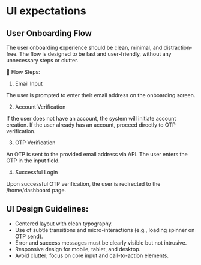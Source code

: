 # UI expectations

## User Onboarding Flow
The user onboarding experience should be clean, minimal, and distraction-free. The flow is designed to be fast and user-friendly, without any unnecessary steps or clutter.

🔄 Flow Steps:
1. Email Input

The user is prompted to enter their email address on the onboarding screen.

2. Account Verification

If the user does not have an account, the system will initiate account creation.
If the user already has an account, proceed directly to OTP verification.

3. OTP Verification

An OTP is sent to the provided email address via API.
The user enters the OTP in the input field.

4. Successful Login

Upon successful OTP verification, the user is redirected to the /home/dashboard page.

## UI Design Guidelines:
- Centered layout with clean typography.
- Use of subtle transitions and micro-interactions (e.g., loading spinner on OTP send).
- Error and success messages must be clearly visible but not intrusive.
- Responsive design for mobile, tablet, and desktop.
- Avoid clutter; focus on core input and call-to-action elements.